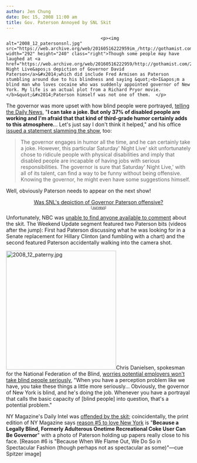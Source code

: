 ```yaml
---
author: Jen Chung
date: Dec 15, 2008 11:00 am
title: Gov. Paterson Annoyed by SNL Skit
---
```


	
										<p><img alt="2008_12_patersonsnl.jpg" src="https://web.archive.org/web/20160516222959im_/http://gothamist.com/attachments/jen/2008_12_patersonsnl.jpg" width="292" height="240" class="right">Though some people may have laughed at <a href="https://web.archive.org/web/20160516222959/http://gothamist.com/2008/12/14/governor_paterson_on_snls_weekend_u.php">Saturday Night Live&apos;s depiction of Governor David Paterson</a>&#x2014;which did include Fred Armisen as Paterson stumbling around due to his blindness and saying &quot;<b>I&apos;m a blind man who loves cocaine who was suddenly appointed governor of New York. My life is an actual plot from a Richard Pryor movie.</b>&quot;&#x2014;Paterson himself was not one of them.  </p>

<p>The governor was more upset with how blind people were portrayed, <a href="https://web.archive.org/web/20160516222959/http://www.nydailynews.com/ny_local/2008/12/14/2008-12-14_gov_paterson_not_amused_by_saturday_nigh.html">telling the Daily News</a>, &quot;<strong>I can take a joke. But only 37% of disabled people are working and I&apos;m afraid that that kind of third-grade humor certainly adds to this atmosphere.</strong>.. Let&apos;s just say I don&apos;t think it helped,&quot; and his office <a href="https://web.archive.org/web/20160516222959/http://www.newsday.com/entertainment/ny-epaterson1214,0,7432091.story">issued a statement slamming the show</a>, too:</p><blockquote>The governor engages in humor all the time, and he can certainly take a joke. However, this particular Saturday&apos; Night Live&apos; skit unfortunately chose to ridicule people with physical disabilities and imply that disabled people are incapable of having jobs with serious responsibilities. The governor is sure that Saturday&apos; Night Live,&apos; with all of its talent, can find a way to be funny without being offensive. Knowing the governor, he might even have some suggestions himself.</blockquote>Well, obviously Paterson needs to appear on the next show!  <p></p>

<center><script type="text/javascript" language="javascript" src="https://web.archive.org/web/20160516222959js_/http://static.polldaddy.com/p/1197804.js"></script><noscript> <a href="https://web.archive.org/web/20160516222959/http://answers.polldaddy.com/poll/1197804/">Was SNL's depiction of Governor Paterson offensive?</a>  <br/> <span style="font-size:9px;"> (<a href="https://web.archive.org/web/20160516222959/http://www.polldaddy.com/">  surveys</a>)</span></noscript></center>

<p>Unfortunately, NBC was <a href="https://web.archive.org/web/20160516222959/http://www.nytimes.com/2008/12/15/nyregion/15skit.html?ref=nyregion">unable to find anyone available to comment</a> about the skit.  The Weekend Update segment featured two Paterson bits (videos after the jump): First had Paterson discussing what he was looking for in a Senate replacement for Hillary Clinton (and fumbling with a chart) and the second featured Paterson accidentally walking into the camera shot.</p>

<p><img alt="2008_12_paterny.jpg" src="https://web.archive.org/web/20160516222959im_/http://gothamist.com/attachments/jen/2008_12_paterny.jpg" width="300" height="324" class="right">Chris Danielsen, spokesman for the National Federation of the Blind, <a href="https://web.archive.org/web/20160516222959/http://www.nypost.com/seven/12142008/news/regionalnews/paterson_in_a_blind_rage_over_snl_skit_144182.htm">worries potential employers won&apos;t take blind people seriously</a>, &quot;When you have a perception problem like we have, you take these things a little more seriously... Obviously, the governor of New York is blind, and he&apos;s doing the job. Whenever you have a portrayal that calls the basic capacity of [blind people] into question, that&apos;s a potential problem.&quot; </p>

<p>NY Magazine&apos;s Daily Intel was <a href="https://web.archive.org/web/20160516222959/http://nymag.com/daily/intel/2008/12/hey_fred_armisen_screw_you.html">offended by the skit</a>; coincidentally, the print edition of NY Magazine says <a href="https://web.archive.org/web/20160516222959/http://nymag.com/news/articles/reasonstoloveny/2008/52946/">reason #5 to love New York</a> is &quot;<strong>Because a Legally Blind, Formerly Adulterous Onetime Recreational Coke User Can Be Governor</strong>&quot; with a photo of Paterson holding up papers really close to his face. [Reason #6 is &quot;Because When We Flame Out, We Do So in Spectacular Fashion (though perhaps not as spectacular as some)&quot;&#x2014;cue Spitzer image]</p>					
										
									
				